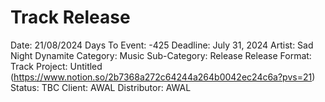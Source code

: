 # Track Release

Date: 21/08/2024
Days To Event: -425
Deadline: July 31, 2024
Artist: Sad Night Dynamite
Category: Music
Sub-Category: Release
Release Format: Track
Project: Untitled (https://www.notion.so/2b7368a272c64244a264b0042ec24c6a?pvs=21)
Status: TBC
Client: AWAL
Distributor: AWAL